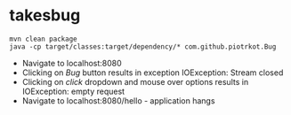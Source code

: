 # takesbug

```
mvn clean package
java -cp target/classes:target/dependency/* com.github.piotrkot.Bug
```
* Navigate to localhost:8080
* Clicking on *Bug* button results in exception IOException: Stream closed
* Clicking on *click* dropdown and mouse over options results in IOException: empty request
* Navigate to localhost:8080/hello - application hangs
